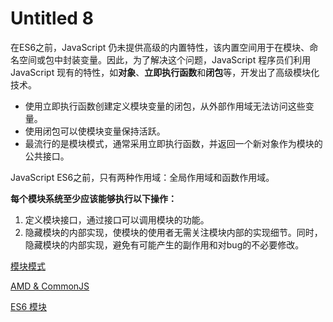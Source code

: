 # Untitled 8

在ES6之前，JavaScript 仍未提供高级的内置特性，该内置空间用于在模块、命名空间或包中封装变量。因此，为了解决这个问题，JavaScript 程序员们利用 JavaScript 现有的特性，如**对象**、**立即执行函数**和**闭包**等，开发出了高级模块化技术。

* 使用立即执行函数创建定义模块变量的闭包，从外部作用域无法访问这些变量。
* 使用闭包可以使模块变量保持活跃。
* 最流行的是模块模式，通常采用立即执行函数，并返回一个新对象作为模块的公共接口。

JavaScript ES6之前，只有两种作用域：全局作用域和函数作用域。

**每个模块系统至少应该能够执行以下操作：**

1. 定义模块接口，通过接口可以调用模块的功能。
2. 隐藏模块的内部实现，使模块的使用者无需关注模块内部的实现细节。同时，隐藏模块的内部实现，避免有可能产生的副作用和对bug的不必要修改。

[模块模式](JavaScript/Untitled%208/Untitled.md)

[AMD & CommonJS](JavaScript/Untitled%208/AMD%20CommonJS.md)

[ES6 模块](JavaScript/Untitled%208/ES6.md)

